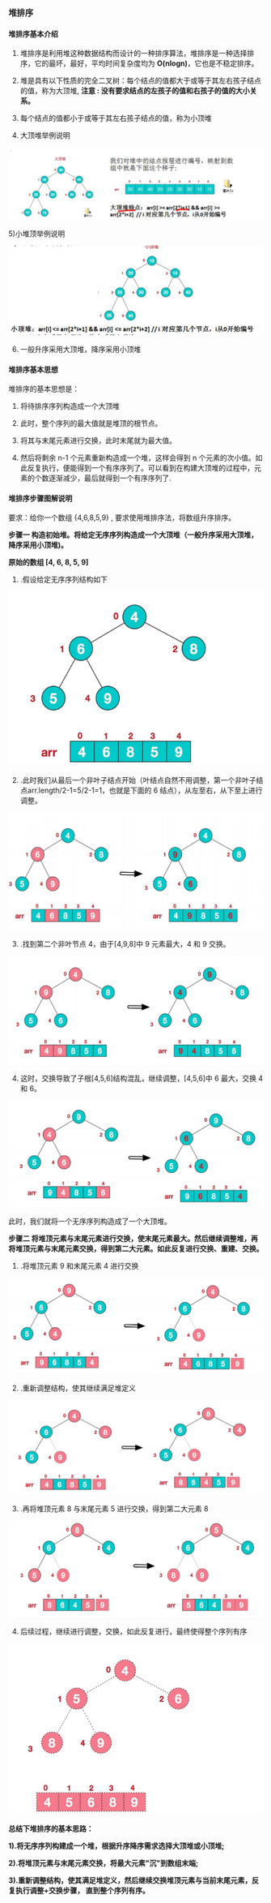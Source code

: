 ### 堆排序

####  堆排序基本介绍 

1) 堆排序是利用堆这种数据结构而设计的一种排序算法，堆排序是一种选择排序，它的最坏，最好，平均时间复杂度均为 **O(nlogn)**，它也是不稳定排序。 

2) 堆是具有以下性质的完全二叉树：每个结点的值都大于或等于其左右孩子结点的值，称为大顶堆, **注意 : 没有要求结点的左孩子的值和右孩子的值的大小关系。** 

3) 每个结点的值都小于或等于其左右孩子结点的值，称为小顶堆 

4) 大顶堆举例说明 

![大堆顶说明](images/大堆顶说明.jpg)

5)小堆顶举例说明

![小堆顶说明](images/小堆顶说明.jpg)

6) 一般升序采用大顶堆，降序采用小顶堆



#### 堆排序基本思想

堆排序的基本思想是： 

1) 将待排序序列构造成一个大顶堆 

2) 此时，整个序列的最大值就是堆顶的根节点。 

3) 将其与末尾元素进行交换，此时末尾就为最大值。 

4) 然后将剩余 n-1 个元素重新构造成一个堆，这样会得到 n 个元素的次小值。如此反复执行，便能得到一个有序序列了。可以看到在构建大顶堆的过程中，元素的个数逐渐减少，最后就得到一个有序序列了. 



#### 堆排序步骤图解说明 

要求：给你一个数组 {4,6,8,5,9} , 要求使用堆排序法，将数组升序排序。

**步骤一 构造初始堆。将给定无序序列构造成一个大顶堆（一般升序采用大顶堆，降序采用小顶堆)。**

**原始的数组 [4, 6, 8, 5, 9]**

1) .假设给定无序序列结构如下

![堆排序无序序列](images/堆排序无序序列.jpg)

2) .此时我们从最后一个非叶子结点开始（叶结点自然不用调整，第一个非叶子结点arr.length/2-1=5/2-1=1，也就是下面的 6 结点），从左至右，从下至上进行调整。

![堆排序之最后面非叶子结点排序](images/堆排序之最后面非叶子结点排序1.jpg)

3) .找到第二个非叶节点 4，由于[4,9,8]中 9 元素最大，4 和 9 交换。

![堆排序之第二个非叶子结点排序](images/堆排序之第二个非叶子结点排序2.jpg)

4) 这时，交换导致了子根[4,5,6]结构混乱，继续调整，[4,5,6]中 6 最大，交换 4 和 6。

![堆排序3](images/堆排序3.jpg)

此时，我们就将一个无序序列构造成了一个大顶堆。

**步骤二 将堆顶元素与末尾元素进行交换，使末尾元素最大。然后继续调整堆，再将堆顶元素与末尾元素交换，得到第二大元素。如此反复进行交换、重建、交换。** 

1) .将堆顶元素 9 和末尾元素 4 进行交换

![堆排序堆顶与末尾元素交换1](images/堆排序堆顶与末尾元素交换1.jpg)

2) .重新调整结构，使其继续满足堆定义

![堆排序元素交换后结构调整2](images/堆排序元素交换后结构调整2.jpg)

3) .再将堆顶元素 8 与末尾元素 5 进行交换，得到第二大元素 8

![堆排序堆顶与末尾元素交换3](images/堆排序堆顶与末尾元素交换3.jpg)

4) 后续过程，继续进行调整，交换，如此反复进行，最终使得整个序列有序

![堆排序有序](images/堆排序有序.jpg)



**总结下堆排序的基本思路：**

**1).将无序序列构建成一个堆，根据升序降序需求选择大顶堆或小顶堆;** 

**2).将堆顶元素与末尾元素交换，将最大元素"沉"到数组末端;** 

**3).重新调整结构，使其满足堆定义，然后继续交换堆顶元素与当前末尾元素，反复执行调整+交换步骤， 直到整个序列有序。** 



